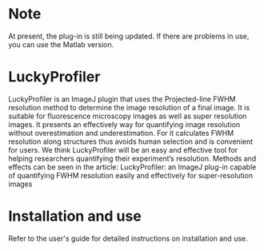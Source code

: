 # Note 
At present, the plug-in is still being updated. If there are problems in use, you can use the Matlab version.
# LuckyProfiler
LuckyProfiler is an ImageJ plugin that uses the Projected-line FWHM resolution method to determine the image resolution of a final image. It is suitable for fluorescence microscopy images as well as super resolution images. It presents an effectively way for quantifying image resolution without overestimation and underestimation. For it calculates FWHM resolution along structures thus avoids human selection and is convenient for users. We think LuckyProfiler will be an easy and effective tool for helping researchers quantifying their experiment’s resolution.
Methods and effects can be seen in the article: LuckyProfiler: an ImageJ plug-in capable of quantifying FWHM resolution easily and effectively for super-resolution images
# Installation and use
Refer to the user's guide for detailed instructions on installation and use.

